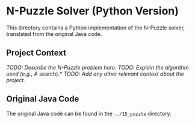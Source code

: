 # N-Puzzle Solver (Python Version)

This directory contains a Python implementation of the N-Puzzle solver, translated from the original Java code.

## Project Context

*TODO: Describe the N-Puzzle problem here.*
*TODO: Explain the algorithm used (e.g., A* search).*
*TODO: Add any other relevant context about the project.*

## Original Java Code

The original Java code can be found in the `../15_puzzle` directory. 